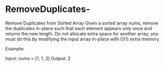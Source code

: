 # RemoveDuplicates-
Remove Duplicates from Sorted Array
Given a sorted array nums, remove the duplicates in-place such that each element appears only once and returns the new length. Do not allocate extra space for another array; you must do this by modifying the input array in-place with O(1) extra memory.

Example:

Input: nums = [1, 1, 2] 
Output: 2
